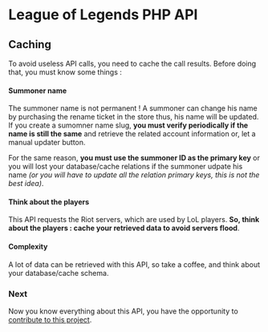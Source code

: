 League of Legends PHP API
=========================

## Caching

To avoid useless API calls, you need to cache the call results. Before doing that, you must know some things :

#### Summoner name

The summoner name is not permanent ! A summoner can change his name by purchasing the rename ticket in the store thus, his name will be updated. If you create a sumomner name slug, **you must verify periodically if the name is still the same** and retrieve the related account information or, let a manual updater button.

For the same reason, **you must use the summoner ID as the primary key** or you will lost your database/cache relations if the summoner udpate his name *(or you will have to update all the relation primary keys, this is not the best idea)*.

#### Think about the players

This API requests the Riot servers, which are used by LoL players. **So, think about the players : cache your retrieved data to avoid servers flood**.

#### Complexity

A lot of data can be retrieved with this API, so take a coffee, and think about your database/cache schema.

### Next

Now you know everything about this API, you have the opportunity to [contribute to this project](./contribute.md).